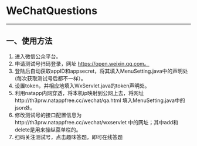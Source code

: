 ﻿# WeChatQuestions
---
## 一、使用方法
1. 进入微信公众平台。
2. 申请测试号扫码登录，网址 https://open.weixin.qq.com。
3. 登陆后自动获取appID和appsecret，将其填入MenuSetting.java中的声明处(每次获取测试号后都不一样）。
4. 设置token，并相应地填入WxServlet.java的token声明处。
5. 利用natapp内网穿透，将本机ip映射到公网上去，将网址http://th3prw.natappfree.cc/wechat/qa.html
填入MenuSetting.java中的json处。
6. 修改测试号的接口配置信息为http://th3prw.natappfree.cc/wechat/wxservlet
中的网址；其中add和delete是用来操纵菜单栏的。
7. 扫码关注测试号，点击趣味答题，即可在线答题
